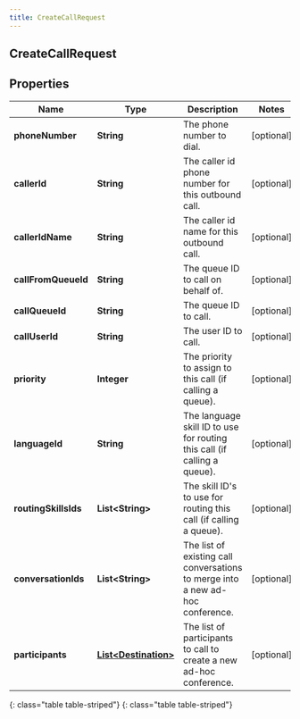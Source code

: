```yaml
---
title: CreateCallRequest
---
```

## CreateCallRequest


## Properties

| Name | Type | Description | Notes |
| ------------ | ------------- | ------------- | ------------- |
| **phoneNumber** | **String** | The phone number to dial. |  [optional] |
| **callerId** | **String** | The caller id phone number for this outbound call. |  [optional] |
| **callerIdName** | **String** | The caller id name for this outbound call. |  [optional] |
| **callFromQueueId** | **String** | The queue ID to call on behalf of. |  [optional] |
| **callQueueId** | **String** | The queue ID to call. |  [optional] |
| **callUserId** | **String** | The user ID to call. |  [optional] |
| **priority** | **Integer** | The priority to assign to this call (if calling a queue). |  [optional] |
| **languageId** | **String** | The language skill ID to use for routing this call (if calling a queue). |  [optional] |
| **routingSkillsIds** | **List&lt;String&gt;** | The skill ID&#39;s to use for routing this call (if calling a queue). |  [optional] |
| **conversationIds** | **List&lt;String&gt;** | The list of existing call conversations to merge into a new ad-hoc conference. |  [optional] |
| **participants** | [**List&lt;Destination&gt;**](Destination.html) | The list of participants to call to create a new ad-hoc conference. |  [optional] |
{: class="table table-striped"}
{: class="table table-striped"}


